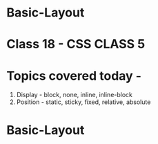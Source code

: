 # Basic-Layout
# Class 18 - CSS CLASS 5
# Topics covered today - 
1. Display - block, none, inline, inline-block
2. Position - static, sticky, fixed, relative, absolute
# Basic-Layout
